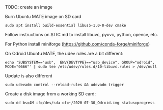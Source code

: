 TODO: create an image

Burn Ubuntu MATE image on SD card

`sudo apt install build-essential libusb-1.0-0-dev cmake`

Follow instructions on STIC.md to install libuvc, pyuvc, python, opencv, etc.

For Python install miniforge (https://github.com/conda-forge/miniforge)

On Odroid Ubuntu MATE, the udev rules are a bit different:

`echo 'SUBSYSTEM=="usb",  ENV{DEVTYPE}=="usb_device", GROUP="odroid", MODE="0666"' | sudo tee /etc/udev/rules.d/10-libuvc.rules > /dev/null`

Update is also different

`sudo udevadm control --reload-rules && udevadm trigger`


Create a disk image from a working SD card:

`sudo dd bs=4M if=/dev/sda of=~/2020-07-30_Odroid.img status=progress`

